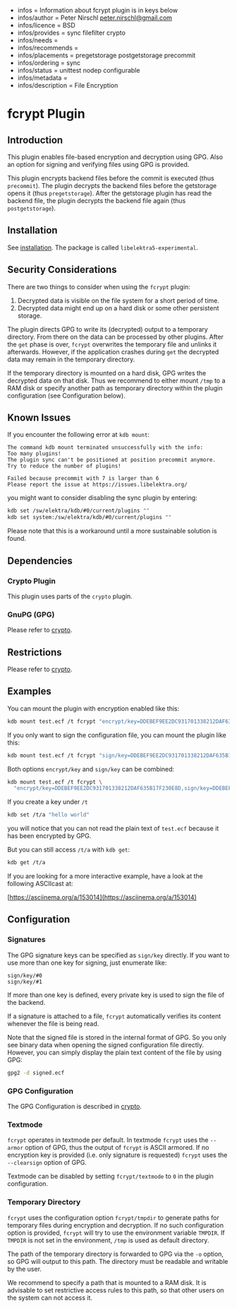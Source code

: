 - infos = Information about fcrypt plugin is in keys below
- infos/author = Peter Nirschl <peter.nirschl@gmail.com>
- infos/licence = BSD
- infos/provides = sync filefilter crypto
- infos/needs =
- infos/recommends =
- infos/placements = pregetstorage postgetstorage precommit
- infos/ordering = sync
- infos/status = unittest nodep configurable
- infos/metadata =
- infos/description = File Encryption

# fcrypt Plugin

## Introduction

This plugin enables file-based encryption and decryption using GPG.
Also an option for signing and verifying files using GPG is provided.

This plugin encrypts backend files before the commit is executed (thus `precommit`).
The plugin decrypts the backend files before the getstorage opens it (thus `pregetstorage`).
After the getstorage plugin has read the backend file, the plugin decrypts the backend file again (thus `postgetstorage`).

## Installation

See [installation](/doc/INSTALL.md).
The package is called `libelektra5-experimental`.

## Security Considerations

There are two things to consider when using the `fcrypt` plugin:

1. Decrypted data is visible on the file system for a short period of time.
2. Decrypted data might end up on a hard disk or some other persistent storage.

The plugin directs GPG to write its (decrypted) output to a temporary directory.
From there on the data can be processed by other plugins.
After the `get` phase is over, `fcrypt` overwrites the temporary file and unlinks it afterwards.
However, if the application crashes during `get` the decrypted data may remain in the temporary directory.

If the temporary directory is mounted on a hard disk, GPG writes the decrypted data on that disk.
Thus we recommend to either mount `/tmp` to a RAM disk or specify another path as temporary directory within the plugin configuration
(see Configuration below).

## Known Issues

If you encounter the following error at `kdb mount`:

```
The command kdb mount terminated unsuccessfully with the info:
Too many plugins!
The plugin sync can't be positioned at position precommit anymore.
Try to reduce the number of plugins!

Failed because precommit with 7 is larger than 6
Please report the issue at https://issues.libelektra.org/
```

you might want to consider disabling the sync plugin by entering:

```sh
kdb set /sw/elektra/kdb/#0/current/plugins ""
kdb set system:/sw/elektra/kdb/#0/current/plugins ""
```

Please note that this is a workaround until a more sustainable solution is found.

## Dependencies

### Crypto Plugin

This plugin uses parts of the `crypto` plugin.

### GnuPG (GPG)

Please refer to [crypto](../crypto/).

## Restrictions

Please refer to [crypto](../crypto/).

## Examples

You can mount the plugin with encryption enabled like this:

```sh
kdb mount test.ecf /t fcrypt "encrypt/key=DDEBEF9EE2DC931701338212DAF635B17F230E8D"
```

If you only want to sign the configuration file, you can mount the plugin like this:

```sh
kdb mount test.ecf /t fcrypt "sign/key=DDEBEF9EE2DC931701338212DAF635B17F230E8D"
```

Both options `encrypt/key` and `sign/key` can be combined:

```sh
kdb mount test.ecf /t fcrypt \
  "encrypt/key=DDEBEF9EE2DC931701338212DAF635B17F230E8D,sign/key=DDEBEF9EE2DC931701338212DAF635B17F230E8D"
```

If you create a key under `/t`

```sh
kdb set /t/a "hello world"
```

you will notice that you can not read the plain text of `test.ecf` because it has been encrypted by GPG.

But you can still access `/t/a` with `kdb get`:

```sh
kdb get /t/a
```

If you are looking for a more interactive example, have a look at the following ASCIIcast at:

[https://asciinema.org/a/153014](https://asciinema.org/a/153014)

## Configuration

### Signatures

The GPG signature keys can be specified as `sign/key` directly.
If you want to use more than one key for signing, just enumerate like:

```
sign/key/#0
sign/key/#1
```

If more than one key is defined, every private key is used to sign the file of the backend.

If a signature is attached to a file, `fcrypt` automatically verifies its content whenever the file is being read.

Note that the signed file is stored in the internal format of GPG.
So you only see binary data when opening the signed configuration file directly.
However, you can simply display the plain text content of the file by using GPG:

```sh
gpg2 -d signed.ecf
```

### GPG Configuration

The GPG Configuration is described in [crypto](../crypto/).

### Textmode

`fcrypt` operates in textmode per default. In textmode `fcrypt` uses the `--armor` option of GPG, thus the
output of `fcrypt` is ASCII armored. If no encryption key is provided (i.e. only signature is requested)
`fcrypt` uses the `--clearsign` option of GPG.

Textmode can be disabled by setting `fcrypt/textmode` to `0` in the plugin configuration.

### Temporary Directory

`fcrypt` uses the configuration option `fcrypt/tmpdir` to generate paths for temporary files during encryption and decryption.
If no such configuration option is provided, `fcrypt` will try to use the environment variable `TMPDIR`.
If `TMPDIR` is not set in the environment, `/tmp` is used as default directory.

The path of the temporary directory is forwarded to GPG via the `-o` option, so GPG will output to this path.
The directory must be readable and writable by the user.

We recommend to specify a path that is mounted to a RAM disk.
It is advisable to set restrictive access rules to this path, so that other users on the system can not access it.
